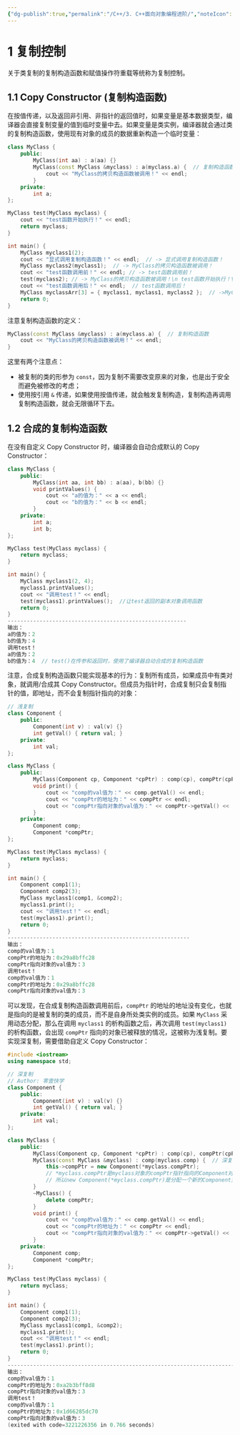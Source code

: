 ```yaml
---
{"dg-publish":true,"permalink":"/C++/3. C++面向对象编程进阶/","noteIcon":"","created":"2025-09-12T21:51:15.680+08:00","updated":"2025-09-13T16:28:30.140+08:00"}
---
```


# 1 复制控制  
关于类复制的复制构造函数和赋值操作符重载等统称为复制控制。
## 1.1 Copy Constructor (复制构造函数)  
在按值传递，以及返回非引用、非指针的返回值时，如果变量是基本数据类型，编译器会直接复制变量的值到临时变量中去。如果变量是类实例，编译器就会通过类的复制构造函数，使用现有对象的成员的数据重新构造一个临时变量：
```cpp
class MyClass {
	public:
		MyClass(int aa) : a(aa) {}
		MyClass(const MyClass &myclass) : a(myclass.a) {  // 复制构造函数
			cout << "MyClass的拷贝构造函数被调用！" << endl;
		}
	private:
		int a;
};

MyClass test(MyClass myclass) {
	cout << "test函数开始执行！" << endl;
	return myclass;
}

int main() {
	MyClass myclass1(2);
	cout << "显式调用复制构造函数！" << endl;  // -> 显式调用复制构造函数！
	MyClass myclass2(myclass1);  // -> MyClass的拷贝构造函数被调用！
	cout << "test函数调用前！" << endl; // -> test函数调用前！
	test(myclass2); // -> MyClass的拷贝构造函数被调用！\n test函数开始执行！\n MyClass的拷贝构造函数被调用！
	cout << "test函数调用后！" << endl;  // test函数调用后！
	MyClass myclassArr[3] = { myclass1, myclass1, myclass2 };  // ->MyClass的拷贝构造函数被调用！\n MyClass的拷贝构造函数被调用！\n MyClass的拷贝构造函数被调用！
	return 0;
}
```
注意复制构造函数的定义：  
```cpp
MyClass(const MyClass &myclass) : a(myclass.a) {  // 复制构造函数
	cout << "MyClass的拷贝构造函数被调用！" << endl;
}
```
这里有两个注意点：  
- 被复制的类的形参为 `const`，因为复制不需要改变原来的对象，也是出于安全而避免被修改的考虑；
- 使用按引用 `&` 传递，如果使用按值传递，就会触发复制构造，复制构造再调用复制构造函数，就会无限循环下去。
## 1.2 合成的复制构造函数  
在没有自定义 Copy Constructor 时，编译器会自动合成默认的 Copy Constructor：   
```cpp
class MyClass {
	public:
		MyClass(int aa, int bb) : a(aa), b(bb) {}
		void printValues() {
			cout << "a的值为：" << a << endl;
			cout << "b的值为：" << b << endl;
		}
	private:
		int a;
		int b;
};

MyClass test(MyClass myclass) {
	return myclass;
}

int main() {
	MyClass myclass1(2, 4);
	myclass1.printValues();
	cout << "调用test！" << endl;
	test(myclass1).printValues();  //让test返回的副本对象调用函数
	return 0;
}
--------------------------------------------------------
输出：
a的值为：2
b的值为：4
调用test！
a的值为：2
b的值为：4  // test()在传参和返回时，使用了编译器自动合成的复制构造函数
```
注意，合成复制构造函数只能实现基本的行为：复制所有成员，如果成员中有类对象，就调用/合成其 Copy Constructor。但成员为指针时，合成复制只会复制指针的值，即地址，而不会复制指针指向的对象：  
```cpp
// 浅复制
class Component {
	public:
		Component(int v) : val(v) {}
		int getVal() { return val; }
	private:
		int val;
};

class MyClass {
	public:
		MyClass(Component cp, Component *cpPtr) : comp(cp), compPtr(cpPtr) {}
		void print() {
			cout << "comp的val值为：" << comp.getVal() << endl;
			cout << "compPtr的地址为：" << compPtr << endl;
			cout << "compPtr指向对象的val值为：" << compPtr->getVal() << endl;
		}
	private:
		Component comp;
		Component *compPtr;
};

MyClass test(MyClass myclass) {
	return myclass;
}

int main() {
	Component comp1(1);
	Component comp2(3);
	MyClass myclass1(comp1, &comp2);
	myclass1.print();
	cout << "调用test！" << endl;
	test(myclass1).print();
	return 0;
}
---------------------------------------------------------
输出：
comp的val值为：1
compPtr的地址为：0x29a8bffc28
compPtr指向对象的val值为：3
调用test！
comp的val值为：1
compPtr的地址为：0x29a8bffc28
compPtr指向对象的val值为：3
```
可以发现，在合成复制构造函数调用前后，`compPtr` 的地址的地址没有变化，也就是指向的是被复制的类的成员，而不是自身所处类实例的成员。如果 `MyClass` 采用动态分配，那么在调用 `myclass1` 的析构函数之后，再次调用 `test(myclass1)` 的析构函数，会出现 `compPtr` 指向的对象已被释放的情况，这被称为浅复制。要实现深复制，需要借助自定义 Copy Constructor：  
```cpp
#include <iostream>
using namespace std;

// 深复制
// Author: 零壹快学
class Component {
	public:
		Component(int v) : val(v) {}
		int getVal() { return val; }
	private:
		int val;
};

class MyClass {
	public:
		MyClass(Component cp, Component *cpPtr) : comp(cp), compPtr(cpPtr) {}
		MyClass(const MyClass &myclass) : comp(myclass.comp) {  // 深复制
			this->compPtr = new Component(*myclass.compPtr); 
			// *myclass.compPtr是myclass对象的compPtr指针指向的Component对象comp2.
			// 所以new Component(*myclass.compPtr)是分配一个新的Component对象,并用*myclass.compPtr初始化它.
		}
		~MyClass() {
			delete compPtr;
		}
		void print() {
			cout << "comp的val值为：" << comp.getVal() << endl;
			cout << "compPtr的地址为：" << compPtr << endl;
			cout << "compPtr指向对象的val值为：" << compPtr->getVal() << endl;
		}
	private:
		Component comp;
		Component *compPtr;
};

MyClass test(MyClass myclass) {
	return myclass;
}

int main() {
	Component comp1(1);
	Component comp2(3);
	MyClass myclass1(comp1, &comp2);
	myclass1.print();
	cout << "调用test！" << endl;
	test(myclass1).print();
	return 0;
}
----------------------------------------------------------------------------
输出：
comp的val值为：1
compPtr的地址为：0xa2b3bff8d8
compPtr指向对象的val值为：3
调用test！
comp的val值为：1
compPtr的地址为：0x1d66285dc70
compPtr指向对象的val值为：3
(exited with code=3221226356 in 0.766 seconds)
```










